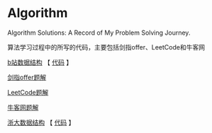 # Algorithm
Algorithm Solutions: A Record of My Problem Solving Journey.

算法学习过程中的所写的代码，主要包括剑指offer、LeetCode和牛客网

[b站数据结构](https://www.bilibili.com/video/BV1Zt411o7Rn) 【 [代码](https://github.com/zhhaochen/Algorithm/tree/master/DataStructure/src) 】

[剑指offer题解](https://github.com/zhhaochen/Algorithm/tree/master/JianZhi_Offer/src)

[LeetCode题解](https://github.com/zhhaochen/Algorithm/tree/master/LeetCode/src)

[牛客网题解](https://github.com/zhhaochen/Algorithm/tree/master/NewCoder/src)

[浙大数据结构](https://www.icourse163.org/course/ZJU-93001) 【 [代码](https://github.com/zhhaochen/Algorithm/tree/master/ZJUDataStructure/src) 】

